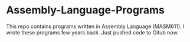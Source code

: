 # Assembly-Language-Programs
This repo contains programs written in Assembly Language (MASM611). I wrote these programs few years back. Just pushed code to Gitub now. 
